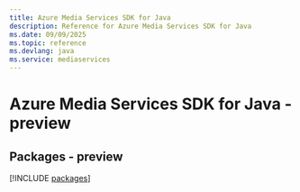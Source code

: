 ```yaml
---
title: Azure Media Services SDK for Java
description: Reference for Azure Media Services SDK for Java
ms.date: 09/09/2025
ms.topic: reference
ms.devlang: java
ms.service: mediaservices
---
```

# Azure Media Services SDK for Java - preview
## Packages - preview
[!INCLUDE [packages](media-services-index.md)]